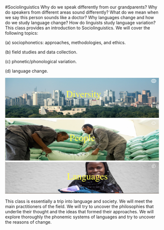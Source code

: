 #Sociolinguistics
Why do we speak differently from our grandparents? Why do speakers from different areas sound differently? What do we mean when we say this person sounds like a doctor? Why languages change and how do we study language change? How do linguists study language variation? This class provides an introduction to Sociolinguistics. We will cover the following topics:

(a) sociophonetics: approaches, methodologies, and ethics.

(b) field studies and data collection.

(c) phonetic/phonological variation.

(d) language change.

![Networks](./Figures/nets1.png)

This class is essentially a trip into language and society. We will meet the main practitioners of the field. We will try to uncover the philosophies that underlie their thought and the ideas that formed their approaches. We will explore thoroughly the phonemic systems of languages and try to uncover the reasons of change.